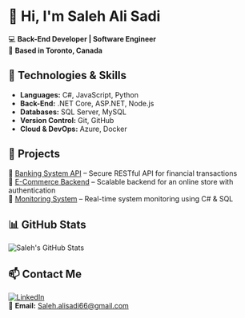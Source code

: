 # 👋 Hi, I'm Saleh Ali Sadi  
💻 **Back-End Developer | Software Engineer**  
📍 **Based in Toronto, Canada**  

## 🔧 Technologies & Skills  
- **Languages:** C#, JavaScript, Python  
- **Back-End:** .NET Core, ASP.NET, Node.js  
- **Databases:** SQL Server, MySQL  
- **Version Control:** Git, GitHub  
- **Cloud & DevOps:** Azure, Docker  

## 🚀 Projects  
🔹 [Banking System API](#) – Secure RESTful API for financial transactions  
🔹 [E-Commerce Backend](#) – Scalable backend for an online store with authentication  
🔹 [Monitoring System](#) – Real-time system monitoring using C# & SQL  

## 📊 GitHub Stats  
![Saleh's GitHub Stats](https://github-readme-stats.vercel.app/api?username=Saleh_Alisadi&show_icons=true&theme=radical)  

## 📫 Contact Me  
[![LinkedIn](https://img.shields.io/badge/LinkedIn-blue?style=flat&logo=linkedin)](www.linkedin.com/in/saleh-ali-sadi)  
📧 **Email:** Saleh.alisadi66@gmail.com
